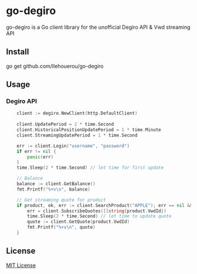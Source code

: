# go-degiro

go-degiro is a Go client library for the unofficial Degiro API & Vwd streaming API

## Install

go get github.com/llehouerou/go-degiro

## Usage

### Degiro API

```go
    client := degiro.NewClient(http.DefaultClient)
    
    client.UpdatePeriod = 2 * time.Second
    client.HistoricalPositionUpdatePeriod = 1 * time.Minute
    client.StreamingUpdatePeriod = 1 * time.Second

    err := client.Login("username", "password")
    if err != nil {
        panic(err)
    }
    time.Sleep(2 * time.Second) // let time for first update

    // Balance
    balance := client.GetBalance()
    fmt.Printf("%+v\n", balance)

    // Get streaming quote for product
    if product, ok, err := client.SearchProduct("APPLE"); err == nil && ok {
        err = client.SubscribeQuotes([]string{product.VwdId})
        time.Sleep(2 * time.Second) // let time to update quote
        quote := client.GetQuote(product.VwdId)
        fmt.Printf("%+v\n", quote)
    }
```

## License

[MIT License](LICENSE)
